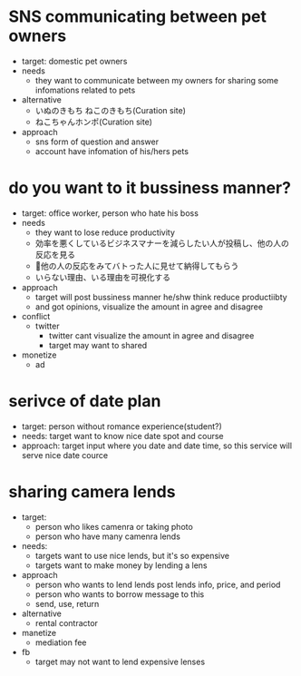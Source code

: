 # SNS communicating between pet owners
  * target: domestic pet owners 
  * needs
    * they want to communicate between my owners for sharing some infomations related to pets
  * alternative
    * いぬのきもち ねこのきもち(Curation site)
    * ねこちゃんホンポ(Curation site)
  * approach
    * sns form of question and answer
    * account have infomation of his/hers pets

# do you want to it bussiness manner?
  * target: office worker, person who hate his boss
  * needs
    * they want to lose reduce productivity
    * 効率を悪くしているビジネスマナーを減らしたい人が投稿し、他の人の反応を見る
    * 他の人の反応をみてバトった人に見せて納得してもらう
    * いらない理由、いる理由を可視化する
  * approach
    * target will post bussiness manner he/shw think reduce productiibty
    * and got opinions, visualize the amount in agree and disagree
  * conflict
    * twitter
      * twitter cant visualize the amount in agree and disagree
      * target may want to shared
  * monetize
    * ad

# serivce of date plan
  * target: person without romance experience(student?)
  * needs: target want to know nice date spot and course
  * approach: target input where you date and date time, so this service will serve nice date cource

# sharing camera lends
  * target: 
    * person who likes camenra or taking photo
    * person who have many camenra lends
  * needs: 
    * targets want to use nice lends, but it's so expensive
    * targets want to make money by lending a lens
  * approach
    * person who wants to lend lends post lends info, price, and period
    * person who wants to borrow message to this
    * send, use, return
  * alternative
    * rental contractor
  * manetize
    * mediation fee
  * fb
    * target may not want to lend expensive lenses
